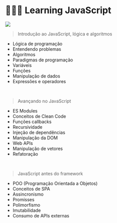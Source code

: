# 👩🏻‍💻 Learning JavaScript 
<img src="https://img.shields.io/badge/STATUS-EM%20DESENVOLVIMENTO-green">

<br>

>Introdução ao JavaScript, lógica e algoritmos

- Lógica de programação
- Entendendo problemas
- Algoritmos
- Paradigmas de programação
- Variáveis
- Funções
- Manipulação de dados
- Expressões e operadores

<br>

> Avançando no JavaScript
- ES Modules
- Conceitos de Clean Code
- Funções callbacks
- Recursividade
- Injeção de dependências
- Manipulação da DOM
- Web APIs
- Manipulação de vetores
- Refatoração

<br>

> JavaScript antes do framework
- POO (Programação Orientada a Objetos)
- Conceitos de SPA
- Assincronismo
- Promisses
- Polimorfismo
- Imutabilidade
- Consumo de APIs externas
